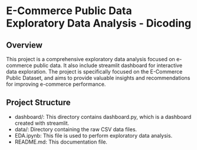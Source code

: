# E-Commerce Public Data Exploratory Data Analysis - Dicoding

## Overview
This project is a comprehensive exploratory data analysis focused on e-commerce public data. It also include streamlit dashboard for interactive data exploration. The project is specifically focused on the E-Commerce Public Dataset, and aims to provide valuable insights and recommendations for improving e-commerce performance.

## Project Structure
- dashboard/: This directory contains dashboard.py, which is a dashboard created with streamlit.
- data/: Directory containing the raw CSV data files.
- EDA.ipynb: This file is used to perform exploratory data analysis.
- README.md: This documentation file.
